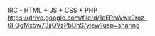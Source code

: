 IRC - HTML + JS + CSS + PHP
https://drive.google.com/file/d/1cERnWwx9roz-6FQgMx5w73jjQVzPbDhS/view?usp=sharing
